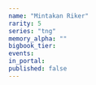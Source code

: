 ```yaml
---
name: "Mintakan Riker"
rarity: 5
series: "tng"
memory_alpha: ""
bigbook_tier:
events:
in_portal:
published: false
---
```

